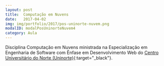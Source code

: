 ```yaml
---
layout: post
title:  Computação em Nuvens
date:   2017-04-02
img: img/portfolio/2017/pos-uninorte-nuvem.png
modalID: modalPosUninorteNuvem4
category: Aula
---
```


Disciplina Computação em Nuvens ministrada na Especialização em Engenharia de Software com Ênfase em Desenvolvimento Web
do [Centro Universitário do Norte (Uninorte)][uninorte]{:target="_black"}.

[uninorte]: https://www.uninorte.com.br/pos-graduacao/